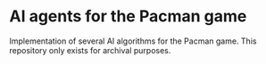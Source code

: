 # AI agents for the Pacman game
Implementation of several AI algorithms for the Pacman game. This repository only exists for archival purposes.
